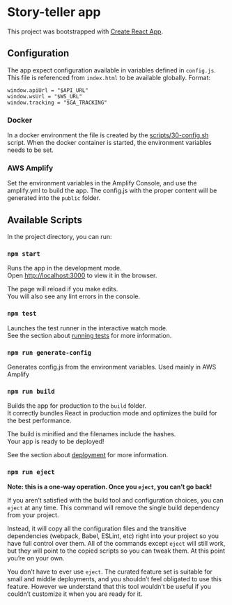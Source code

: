 # Story-teller app

This project was bootstrapped with [Create React App](https://github.com/facebook/create-react-app).

## Configuration
The app expect configuration available in variables defined in `config.js`. This file is referenced from `index.html`
to be available globally. 
Format:
```
window.apiUrl = "$API_URL"
window.wsUrl = "$WS_URL"
window.tracking = "$GA_TRACKING"
```

### Docker
In a docker environment the file is created by the [scripts/30-config.sh](https://github.com/nagymarci/story-teller-app/blob/81b574ac70653bee168ca97ac30683925710af33/scripts/30-config.sh)
script. When the docker container is started, the environment variables needs to be set.

### AWS Amplify
Set the environment variables in the Amplify Console, and use the amplify.yml to build the app. The config.js with the proper content will be generated into the `public` folder.

## Available Scripts

In the project directory, you can run:

### `npm start`

Runs the app in the development mode.\
Open [http://localhost:3000](http://localhost:3000) to view it in the browser.

The page will reload if you make edits.\
You will also see any lint errors in the console.

### `npm test`

Launches the test runner in the interactive watch mode.\
See the section about [running tests](https://facebook.github.io/create-react-app/docs/running-tests) for more information.

### `npm run generate-config`

Generates config.js from the environment variables. Used mainly in AWS Amplify

### `npm run build`

Builds the app for production to the `build` folder.\
It correctly bundles React in production mode and optimizes the build for the best performance.

The build is minified and the filenames include the hashes.\
Your app is ready to be deployed!

See the section about [deployment](https://facebook.github.io/create-react-app/docs/deployment) for more information.

### `npm run eject`

**Note: this is a one-way operation. Once you `eject`, you can’t go back!**

If you aren’t satisfied with the build tool and configuration choices, you can `eject` at any time. This command will remove the single build dependency from your project.

Instead, it will copy all the configuration files and the transitive dependencies (webpack, Babel, ESLint, etc) right into your project so you have full control over them. All of the commands except `eject` will still work, but they will point to the copied scripts so you can tweak them. At this point you’re on your own.

You don’t have to ever use `eject`. The curated feature set is suitable for small and middle deployments, and you shouldn’t feel obligated to use this feature. However we understand that this tool wouldn’t be useful if you couldn’t customize it when you are ready for it.
